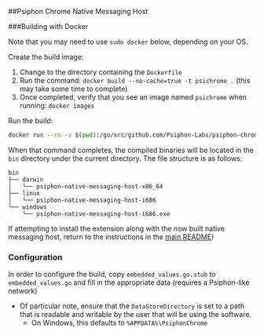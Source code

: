 ##Psiphon Chrome Native Messaging Host

###Building with Docker

Note that you may need to use `sudo docker` below, depending on your OS.

Create the build image:
  1. Change to the directory containing the `Dockerfile`
  2. Run the command: `docker build --no-cache=true -t psichrome .` (this may take some time to complete)
  3. Once completed, verify that you see an image named `psichrome` when running: `docker images`

Run the build:

```bash
docker run --rm -v $(pwd):/go/src/github.com/Psiphon-Labs/psiphon-chrome psichrome /bin/bash -c 'cd /go/src/github.com/Psiphon-Labs/psiphon-chrome/host && ./make.bash'
```

When that command completes, the compiled binaries will be located in the `bin` directory under the current directory. The file structure is as follows:

  ```
  bin
  ├── darwin
  │   └── psiphon-native-messaging-host-x86_64
  ├── linux
  │   └── psiphon-native-messaging-host-i686
  └── windows
      └── psiphon-native-messaging-host-i686.exe

  ```

If attempting to install the extension along with the now built native messaging host, return to the instructions in the [main README](../README.md))

### Configuration
In order to configure the build, copy `embedded_values.go.stub` to `embedded_values.go` and fill in the appropriate data (requires a Psiphon-like network)
 - Of particular note, ensure that the `DataStoreDirectory` is set to a path that is readable and writable by the user that will be using the software.
   - On Windows, this defaults to `%APPDATA%\PsiphonChrome`
